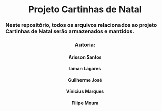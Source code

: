 <div align="center">
<h1> Projeto Cartinhas de Natal </h1>
</div>
<h3>
Neste repositório, todos os arquivos relacionados ao projeto Cartinhas de Natal serão armazenados e mantidos.
</h3>

<div/>

<div align="center">
<h3> Autoria: </h3>
  <h4> Arisson Santos </h4>
  <h4> Iaman Lagares </h4>
  <h4> Guilherme José </h4>
  <h4> Vínicius Marques </h4>
  <h4> Filipe Moura</h4>
</div>


